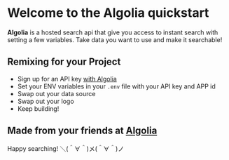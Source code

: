 Welcome to the Algolia quickstart
=========================

**Algolia** is a hosted search api that give you access to instant search with setting a few variables. Take data you want to use and make it searchable!


Remixing for your Project
------------
- Sign up for an API key [with Algolia](https://algolia.com/cc/glitch)
- Set your ENV variables in your `.env` file with your API key and APP id
- Swap out your data source
- Swap out your logo
- Keep building!

Made from your friends at [Algolia](https://algolia.com/)
-------------------
Happy searching!
＼(＾∀＾)メ(＾∀＾)ノ

